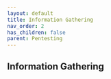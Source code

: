 ```yaml
---
layout: default
title: Information Gathering
nav_order: 2
has_children: false
parent: Pentesting
---
```


## Information Gathering

